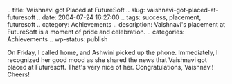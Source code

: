 .. title: Vaishnavi got Placed at FutureSoft
.. slug: vaishnavi-got-placed-at-futuresoft
.. date: 2004-07-24 16:27:00
.. tags: success, placement, futuresoft
.. category: Achievements
.. description: Vaishnavi's placement at FutureSoft is a moment of pride and celebration.
.. categories: Achievements
.. wp-status: publish

On Friday, I called home, and Ashwini picked up the phone. Immediately, I
recognized her good mood as she shared the news that Vaishnavi got placed at
Futuresoft. That's very nice of her. Congratulations, Vaishnavi! Cheers!